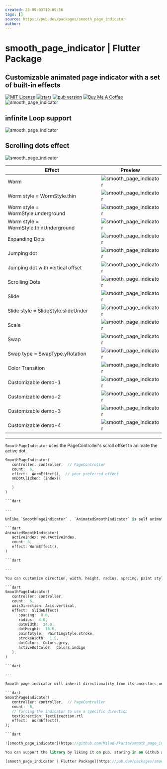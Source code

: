 ```yaml
---
created: 23-09-03T19:09:56
tags: []
source: https://pub.dev/packages/smooth_page_indicator
author:
---
```


# smooth_page_indicator | Flutter Package

## Customizable animated page indicator with a set of built-in effects

[![MIT License](https://img.shields.io/badge/License-MIT-green)](https://img.shields.io/badge/License-MIT-green)
[![stars](https://img.shields.io/github/stars/Milad-Akarie/smooth_page_indicator?style=flat&logo=github&colorB=green&label=stars)](https://github.com/Milad-Akarie/smooth_page_indicator/stargazers)
[![pub version](https://img.shields.io/pub/v/smooth_page_indicator.svg)](https://pub.dev/packages/smooth_page_indicator/versions/1.0.0)
[![Buy Me A Coffee](https://cdn.buymeacoffee.com/buttons/v2/default-yellow.png)](https://www.buymeacoffee.com/miladakarie)
![smooth_page_indicator](https://github.com/Milad-Akarie/smooth_page_indicator/blob/main/demo/smooth_page_indicator_demo_1.gif?raw=true)

## infinite Loop support

![smooth_page_indicator](https://github.com/Milad-Akarie/smooth_page_indicator/blob/main/demo/smooth_page_indicator_demo_loop.gif?raw=true)

## Scrolling dots effect

![smooth_page_indicator](https://github.com/Milad-Akarie/smooth_page_indicator/blob/main/demo/smooth_page_indicator_demo_4.gif?raw=true)

| Effect                                 | Preview                                                                                                                                     |
| -------------------------------------- | ------------------------------------------------------------------------------------------------------------------------------------------- |
| Worm                                   | ![smooth_page_indicator](https://github.com/Milad-Akarie/smooth_page_indicator/blob/main/demo/worm.gif?raw=true)                            |
| Worm style = WormStyle.thin            | ![smooth_page_indicator](https://github.com/Milad-Akarie/smooth_page_indicator/blob/main/demo/worm-thin.gif?raw=true)                       |
| Worm style = WormStyle.underground     | ![smooth_page_indicator](https://github.com/Milad-Akarie/smooth_page_indicator/blob/main/demo/worm_underground_demo.gif?raw=true)           |
| Worm style = WormStyle.thinUnderground | ![smooth_page_indicator](https://github.com/Milad-Akarie/smooth_page_indicator/blob/main/demo/thin_worm_underground_demo.gif?raw=true)      |
| Expanding Dots                         | ![smooth_page_indicator](https://github.com/Milad-Akarie/smooth_page_indicator/blob/main/demo/expanding-dot.gif?raw=true)                   |
| Jumping dot                            | ![smooth_page_indicator](https://github.com/Milad-Akarie/smooth_page_indicator/blob/main/demo/jumping-dot.gif?raw=true)                     |
| Jumping dot with vertical offset       | ![smooth_page_indicator](https://github.com/Milad-Akarie/smooth_page_indicator/blob/main/demo/jumping-dot-effect-with-voffset.gif?raw=true) |
| Scrolling Dots                         | ![smooth_page_indicator](https://github.com/Milad-Akarie/smooth_page_indicator/blob/main/demo/scrolling-dots-2.gif?raw=true)                |
| Slide                                  | ![smooth_page_indicator](https://github.com/Milad-Akarie/smooth_page_indicator/blob/main/demo/slide.gif?raw=true)                           |
| Slide style = SlideStyle.slideUnder    | ![smooth_page_indicator](https://github.com/Milad-Akarie/smooth_page_indicator/blob/main/demo/slide_under_demo.gif?raw=true)                |
| Scale                                  | ![smooth_page_indicator](https://github.com/Milad-Akarie/smooth_page_indicator/blob/main/demo/scale.gif?raw=true)                           |
| Swap                                   | ![smooth_page_indicator](https://github.com/Milad-Akarie/smooth_page_indicator/blob/main/demo/swap.gif?raw=true)                            |
| Swap type = SwapType.yRotation         | ![smooth_page_indicator](https://github.com/Milad-Akarie/smooth_page_indicator/blob/main/demo/swap-yrotation.gif?raw=true)                  |
| Color Transition                       | ![smooth_page_indicator](https://github.com/Milad-Akarie/smooth_page_indicator/blob/main/demo/color-transition.gif?raw=true)                |
| Customizable demo-1                    | ![smooth_page_indicator](https://github.com/Milad-Akarie/smooth_page_indicator/blob/main/demo/custimizable-1.gif?raw=true)                  |
| Customizable demo-2                    | ![smooth_page_indicator](https://github.com/Milad-Akarie/smooth_page_indicator/blob/main/demo/customizable-2.gif?raw=true)                  |
| Customizable demo-3                    | ![smooth_page_indicator](https://github.com/Milad-Akarie/smooth_page_indicator/blob/main/demo/customizable-3.gif?raw=true)                  |
| Customizable demo-4                    | ![smooth_page_indicator](https://github.com/Milad-Akarie/smooth_page_indicator/blob/main/demo/customizable-4.gif?raw=true)                  |

---

`SmoothPageIndicator` uses the PageController's scroll offset to animate the active dot.

````dart
SmoothPageIndicator(
   controller: controller,  // PageController
   count:  6,
   effect:  WormEffect(),  // your preferred effect
   onDotClicked: (index){

   }
)

```dart

---

Unlike `SmoothPageIndicator` , `AnimatedSmoothIndicator` is self animated and all it needs is the active index.

```dart
AnimatedSmoothIndicator(
   activeIndex: yourActiveIndex,
   count: 6,
   effect: WormEffect(),
)

```dart

---

You can customize direction, width, height, radius, spacing, paint style, color and more...

```dart
SmoothPageIndicator(
   controller: controller,
   count:  6,
   axisDirection: Axis.vertical,
   effect:  SlideEffect(
      spacing:  8.0,
      radius:  4.0,
      dotWidth:  24.0,
      dotHeight:  16.0,
      paintStyle:  PaintingStyle.stroke,
      strokeWidth:  1.5,
      dotColor:  Colors.grey,
      activeDotColor:  Colors.indigo
   ),
)

```dart

---

Smooth page indicator will inherit directionality from its ancestors unless you specify a directionality by passing it directly to the widget or wrapping the Indicator with a Directionality widget from the flutter package.

```dart
SmoothPageIndicator(
   controller: controller,  // PageController
   count:  6,
   // forcing the indicator to use a specific direction
   textDirection: TextDirection.rtl
   effect:  WormEffect(),
);

```dart

![smooth_page_indicator](https://github.com/Milad-Akarie/smooth_page_indicator/blob/main/demo/smooth_page_indicator_demo_3.gif?raw=true)

You can support the library by liking it on pub, staring in on Github and reporting any bugs you encounter.

[smooth_page_indicator | Flutter Package](https://pub.dev/packages/smooth_page_indicator)
````
